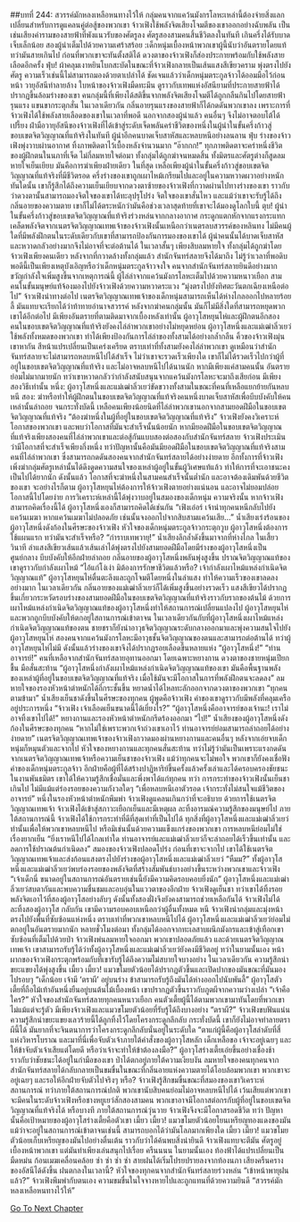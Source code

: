 ##บทที่ 244: สวรรค์มักหลงเหลือหนทางไว้ให้
กลุ่มคนจากแคว้นมังกรโลหะเหล่านี้ต้องจ่ายสิ่งแลกเปลี่ยนสำหรับการดูแคลนคู่ต่อสู้ของพวกเขา
จ้าวเฟิงใช้พลังจิตเสียงโจมตีของเขาออกอย่างฉับพลัน เป็นเช่นเสียงคำรามของสายฟ้าที่พังแนวรับของศัตรูลง
ศัตรูสองสามคนสิ้นชีวิตลงในทันที เกินครึ่งได้รับบาดเจ็บเล็กน้อย
สองผู้นำเต็มไปด้วยความเศร้าสร้อย :เด็กหนุ่มเบื้องหน้าพวกเขาผู้นี้นับว่าอันตรายโดยแท้
ทว่ามันสายเกินไป
ก่อนที่พวกเขาจะทันตั้งสติได้ ดวงตาของจ้าวเฟิงก็ส่องประกายพร้อมกับใช้พลังสายเลือดอีกครั้ง
ฟุ่บ!
ผ้าคลุมเงาหยินโบกสะบัดในขณะที่จ้าวเฟิงกลายเป็นเส้นแสงสีเขียวคราม พุ่งตรงไปยังศัตรู
ความเร็วเช่นนี้ไม่สามารถมองด้วยตาเปล่าได้ ชัดเจนแล้วว่าเด็กหนุ่มตระกูลจ้าวได้ออมมือไว้ก่อนหน้า
วายุอัสนีทำลายล้าง
ใบหน้าของจ้าวเฟิงมืดทะมึน ดูราวกับเทพแห่งอัสนียามที่ประกายสายฟ้าได้ปรากฏขึ้นล้อมร่างของเขา
คนกลุ่มนี้ที่เพียงได้สติขึ้นจากพลังจิตเสียงโจมตีได้ถูกกลืนกินไปโดยสายฟ้ารุนแรง แขนขากระตุกสั่น
ในเวลาเดียวกัน กลิ่นอายรุนแรงของสายฟ้าก็ได้กดดันพวกเขาลง
เพราะการที่จ้าวเฟิงได้ใช้พลังสายเลือดของเขาในเวลาที่พอดี นอกจากสองผู้นำแล้ว คนอื่นๆ จึงไม่อาจตอบโต้ได้
เปรี้ยง
ฝ่ามือวายุอัสนีของจ้าวเฟิงที่ได้เข้าสู่ระดับเจ็ดพลันคร่าชีวิตของหนึ่งในผู้นำในขั้นครึ่งก้าวสู่ขอบเขตจิตวิญญาณที่แท้จริงในทันที
ผู้นำอีกคนบาดเจ็บสาหัสและหลบหนีอย่างลนลาน
ฟุ่บ
ร่างของจ้าวเฟิงพุ่งวาบผ่านอากาศ ทิ้งภาพติดตาไว้เบื้องหลังจำนวนมาก
“อ๊ากกก!”
ทุกภาพติดตาจะคร่าหนึ่งชีวิตของผู้ฝึกตนในนภาที่เจ็ด
ไม่กี่ลมหายใจต่อมา
ทั้งกลุ่มได้ถูกฆ่าจนหมดสิ้น
ทั้งมิตรและศัตรูต่างก็สูดลมหายใจเย็นเยียบ
มันคือการฆ่าเพียงฝ่ายเดียว
ในที่สุด
เหลือเพียงผู้นำในขั้นครึ่งก้าวสู่ขอบเขตจิตวิญญาณที่แท้จริงที่มีชีวิตรอด ครึ่งร่างของเขาถูกเผาไหม้เกรียมไปและอยู่ในความหวาดผวาอย่างหนัก
ทันใดนั้น เขาก็รู้สึกได้ถึงความเย็นเยียบจากดวงตาซ้ายของจ้าวเฟิงที่กวาดผ่านไปทางร่างของเขา
ราวกับว่าดวงตานั้นสามารถมองจิตใจของเขาได้ทะลุปรุโปร่ง
จิตใจของเขาสั่นไหว และแม้ว่าเขาจะรับรู้ได้ถึงกลิ่นอายของความตาย เขาก็ไม่ได้ตระหนักว่ามันคือช่วงเวลาสุดท้ายที่เขาจะได้มองดูโลกใบนี้
ตุบ!
ผู้นำในขั้นครึ่งก้าวสู่ขอบเขตจิตวิญญาณที่แท้จริงร่วงหล่นจากกลางอากาศ กระดูกแตกหักจากแรงกระแทก
เคล็ดพลังจิตจากเนตรจิตวิญญาณเทพเจ้าของจ้าวเฟิงนั้นเหนือกว่าเนตรลบสวรรค์ของหลินทง ไม่มีคนผู้ใดที่มีพลังฝึกตนในระดับเดียวกับเขาที่สามารถป้องกันการมองของเขาได้
ผู้นำคนนั้นได้บาดเจ็บสาหัสและหวาดกลัวอย่างมากจึงไม่อาจที่จะต่อต้านได้
ในเวลาสั้นๆ เพียงสิบลมหายใจ ทั้งกลุ่มได้ถูกฆ่าโดยจ้าวเฟิงเพียงคนเดียว
หลังจากที่กวาดล้างทั้งกลุ่มแล้ว สำนักจันทร์สลายจึงได้มาถึง ไม่รู้ว่าเวลาที่พอดิบพอดีนี้เป็นเพียงเหตุบังเอิญหรือว่าเด็กหนุ่มตระกูลจ้าวจงใจ
คนจากสำนักจันทร์สลายยินดีอย่างมาก ขวัญกำลังใจเพิ่มสูงขึ้นจากเหตุการณ์นี้
ผู้ไล่ล่าจากแคว้นมังกรโลหะเต็มไปด้วยความหนาวเยือก สามคนในขั้นมนุษย์แท้จ้องมองไปยังจ้าวเฟิงด้วยความหวาดระแวง
“มุ่งตรงไปยังทิศตะวันตกเฉียงเหนือต่อไป”
จ้าวเฟิงนำทางต่อไป
เนตรจิตวิญญาณเทพเจ้าของเด็กหนุ่มสามารถเห็นได้ห่างไกลออกไปหลายร้อยลี้ มันแทบจะเรียกได้ว่าท้าทายอำนาจสวรรค์
หลังจากฆ่าคนกลุ่มนั้น มันก็ไม่มีสิ่งใดที่สามารถหยุดพวกเขาได้อีกต่อไป
มีเพียงอันตรายที่ตามติดมาจากเบื้องหลังเท่านั้น
ผู้อาวุโสหยุนไห่และผู้ฝึกตนอีกสองคนในขอบเขตจิตวิญญาณที่แท้จริงยังคงไล่ล่าพวกเขาอย่างไม่หยุดหย่อน
ผู้อาวุโสหนึ่งและแม่เฒ่าลิ่วเยว่ใช้พลังทั้งหมดของพวกเขา ทำได้เพียงป้องกันการไล่ล่าของทั้งสามได้อย่างกล้ำกลืน
คิ้วของจ้าวเฟิงมุ่นเขาหากัน สีหน้าแปรเปลี่ยนเป็นเคร่งเครียด
ตราบเท่าที่ทั้งสามยังคงไล่ล่าพวกเขา ดูเหมือนว่าสำนักจันทร์สลายจะไม่สามารถหลบหนีไปได้สำเร็จ
ไม่ว่าเขาจะรวดเร็วเพียงใด เขาก็ไม่ได้รวดเร็วไปกว่าผู้ที่อยู่ในขอบเขตจิตวิญญาณที่แท้จริง และไม่อาจหลบหนีไปได้นานนัก
หากมีเพียงแค่สามคนนั้น อันตรายย่อมไม่มากมายนัก ทว่าเขาหวาดกลัวว่ากำลังสนับสนุนจากแคว้นมังกรโลหะจะมาถึงเสียก่อน
มีเพียงสองวิธีเท่านั้น
หนึ่ง: ผู้อาวุโสหนึ่งและแม่เฒ่าลิ่วเยว่ขัดขวางทั้งสามในขณะที่คนที่เหลือแยกย้ายกันหลบหนี
สอง: ฆ่าหรือทำให้ผู้ฝึกตนในขอบเขตจิตวิญญาณที่แท้จริงคนหนึ่งบาดเจ็บสาหัสเพื่อบีบบังคับให้คนเหล่านั้นล่าถอย
จนกระทั่งบัดนี้ เหลือคนเพียงน้อยนิดที่ไล่ล่าพวกเขานอกจากสามยอดฝีมือในขอบเขตจิตวิญญาณที่แท้จริง
“ต้องฆ่าหนึ่งในผู้ที่อยู่ในขอบเขตจิตวิญญาณที่แท้จริง”
จ้าวเฟิงยังคงวิเคราะห์โอกาสของพวกเขา และพบว่าโอกาสที่มันจะสำเร็จนั้นน้อยนัก
หากมียอดฝีมือในขอบเขตจิตวิญญาณที่แท้จริงเพียงสองคนที่ไล่ล่าพวกเขาและต่อสู้กันแบบสองต่อสองกับสำนักจันทร์สลาย จ้าวเฟิงประเมินว่ามีโอกาสที่จะสำเร็จเพียงกึ่งหนึ่ง
ทว่าปัญหานั้นคือมันมียอดฝีมือในขอบเขตจิตวิญญาณที่แท้จริงสามคนที่ไล่ล่าพวกเขา ซึ่งสามารถกดดันสองคนจากสำนักจันทร์สลายได้อย่างง่ายดาย
อีกทั้งการที่จ้าวเฟิงเพิ่งฆ่ากลุ่มศัตรูเหล่านั้นได้ดึงดูดความสนใจของเหล่าผู้อยู่ในขั้นผู้วิเศษแท้แล้ว ทำให้การที่จะเอาชนะคงเป็นไปได้ยากนัก
ดังนั้นแล้ว โอกาสที่จะฆ่าหนึ่งในสามคนสำเร็จนั้นต่ำนัก และอาจต้องเดิมพันด้วยชีวิตของเขา จะอย่างไรก็ตาม ผู้อาวุโสหยุนไห่ต้องการให้จ้าวเฟิงตายอย่างแน่นอน และอาจไม่ยอมปล่อยโอกาสนี้ไปโดยง่าย
การวิเคราะห์เหล่านี้ได้พุ่งวาบอยู่ในสมองของเด็กหนุ่ม
ความจริงนั้น หากจ้าวเฟิงสามารถคิดเรื่องนี้ได้ ผู้อาวุโสหนึ่งเองก็สามารถคิดได้เช่นกัน
“เฟิงเอ๋อร์ เจ้านำทุกคนหนีกลับไปยังแคว้นเมฆา หากแคว้นเมฆาไม่ปลอดภัย เช่นนั้นจงออกไปจากสิบสามแคว้นเสีย...”
น้ำเสียงเร่งร้อนของผู้อาวุโสหนึ่งดังก้องในศีรษะของจ้าวเฟิง
หัวใจของเด็กหนุ่มตระกูลจ้าวกระตุกวูบ ผู้อาวุโสหนึ่งต้องการใช้แผนแรก ทว่ามันจะสำเร็จหรือ?
“กำราบเทพวายุ!”
น้ำเสียงลึกล้ำดังขึ้นมาจากที่ห่างไกล
ในเสี้ยววินาที ลำแสงสีเขียวเส้นแล้วเส้นเล่าได้พุ่งตรงไปยังสามยอดฝีมือโดยมีร่างของผู้อาวุโสหนึ่งเป็นศูนย์กลาง บีบบังคับให้อีกฝ่ายล่าถอย
กลิ่นอายของผู้อาวุโสหนึ่งพลันพุ่งสูงขึ้น ปราณจิตวิญญาณแท้ของเขาดูราวกับกำลังเผาไหม้
“ไอ้แก่โง่เง่า มิต้องการรักษาชีวิตแล้วหรือ? เจ้ากำลังเผาไหม้แหล่งกำเนิดจิตวิญญาณแท้”
ผู้อาวุโสหยุนไห่ตื่นตะลึงและถูกโจมตีโดยหนึ่งในลำแสง ทำให้ความเร็วของเขาลดลงอย่างมาก
ในเวลาเดียวกัน
กลิ่นอายของแม่เฒ่าลิ่วเยว่ก็ได้เพิ่มสูงขึ้นอย่างรวดเร็ว แสงสีเขียวได้ปรากฏขึ้นเกี่ยวกระหวัดรอบร่างของสามยอดฝีมือในขอบเขตจิตวิญญาณที่แท้จริงราวกับรากของต้นไม้
ด้วยการเผาไหม้แหล่งกำเนิดจิตวิญญาณแท้ของผู้อาวุโสหนึ่งทำให้สถานการณ์เปลี่ยนแปลงไป
ผู้อาวุโสหยุนไห่และพวกถูกบีบบังคับให้ตกอยู่ใสถานการณ์เข้าตาจน
ในเวลาเดียวกันกับที่ผู้อาวุโสหนึ่งเผาไหม้แหล่งกำเนิดจิตวิญญาณแท้ของตน ชายชราก็ยังนำอาวุธจิตวิญญาณระดับกลางออกมาและพุ่งความสนใจไปยังผู้อาวุโสหยุนไห่
สองคนจากแคว้นมังกรโลหะมีอาวุธชั้นจิตวิญญาณของตนและสามารถต่อต้านได้ ทว่าผู้อาวุโสหยุนไห่ไม่มี ดังนั้นแล้วร่างของเขาจึงได้ปรากฏรอยเลือดขึ้นหลายแห่ง
“ผู้อาวุโสหนึ่ง!”
“ท่านอาจารย์!”
คนที่เหลือจากสำนักจันทร์สลายอุทานออกมา
โดยเฉพาะหยางกาน ดวงตาของชายหนุ่มเปียกชื้น มือสั่นสะท้าน
“ผู้อาวุโสหนึ่งกำลังเผาไหม้แหล่งกำเนิดจิตวิญญาณแท้ของเขา มันคือพื้นฐานพลังของเหล่าผู้ที่อยู่ในขอบเขตจิตวิญญาณที่แท้จริง เมื่อใช้มันจะมีโอกาสในการที่พลังฝึกตนจะลดลง”
ลมหายใจของรองหัวหน้าตำหนักได้ถี่กระชั้นขึ้น หยาดน้ำได้ไหลทะลักออกจากดวงตาของพวกเขา
“ทุกคนตามข้ามา”
น้ำเสียงเย็นชาดังขึ้นในศีรษะของทุกคน
ผู้พูดคือจ้าวเฟิง คำของเขาดูราวกับมีพลังที่คลุมเครืออยู่ประการหนึ่ง
“จ้าวเฟิง เจ้าเลือดเย็นขนาดนี้ได้เยี่ยงไร?”
“ผู้อาวุโสหนึ่งคืออาจารย์ของเจ้านะ! เราไม่อาจทิ้งเขาไปได้!”
หยางกานและรองหัวหน้าตำหนักกรีดร้องออกมา
“ไป!”
น้ำเสียงของผู้อาวุโสหนึ่งดังก้องในศีรษะของทุกคน
“หากไม่ใช่เพราะพวกเจ้าถ่วงเขาเอาไว้ ท่านอาจารย์ย่อมสามารถล่าถอยได้อย่างง่ายดาย”
เนตรจิตวิญญาณเทพเจ้าของจ้าวเฟิงกวาดมองผ่านหยางกานและคนอื่นๆ
หลังจากเอ่ยจบเด็กหนุ่มก็หมุนตัวและจากไป
หัวใจของหยางกานและทุกคนสั่นสะท้าน ทว่าไม่รู้ว่ามันเป็นเพราะแรงกดดันจากเนตรจิตวิญญาณเทพเจ้าหรือความเย็นชาของจ้าวเฟิง
แม้ว่าทุกคนจะไม่พอใจ พวกเขาก็ยังคงเชื่อฟังคำของเด็กหนุ่มตระกูลจ้าว
อีกฝ่ายคือผู้ที่ได้สร้างปาฏิหาริย์ขึ้นครั้งแล้วครั้งเล่าและได้ครอบครองชัยชนะในงานพันธมิตร เขาได้ให้ความรู้สึกเชื่อมั่นและพึ่งพาได้แก่ทุกคน
ทว่า
การกระทำของจ้าวเฟิงนั้นเย็นชาเกินไป ไม่มีแม้แต่ร่องรอยของความกังวลใดๆ
“เพื่อหลบหนีเอาตัวรอด เจ้ากระทั่งไม่สนใจแม้ชีวิตของอาจารย์”
หนึ่งในรองหัวหน้าตำหนักพึมพำ
จ้าวเฟิงดูแคลนเกินกว่าที่จะอธิบาย
ด้วยการใช้เนตรจิตวิญญาณเทพเจ้า จ้าวเฟิงได้เข้าสู่สภาวะเยือกเย็นและมีเหตุผล ละทิ้งอารมณ์ความรู้สึกของมนุษย์ไป
ภายใต้สถานการณ์นี้ จ้าวเฟิงได้ใช้การกระทำที่ดีที่สุดเท่าที่เป็นไปได้
ทุกสิ่งที่ผู้อาวุโสหนึ่งและแม่เฒ่าลิ่วเยว่ทำนั้นเพื่อให้พวกเขาหลบหนีไป หรือมิเช่นนั้นด้วยความแข็งแกร่งของพวกเขา การหลบหนีย่อมไม่ใช่เรื่องยากเย็น
“ยิ่งเราหนีไปได้ไกลเท่าใด ท่านอาจารย์และแม่เฒ่าลิ่วเยว่ก็จะล่าถอยได้เร็วขึ้นเท่านั้น และลดการใช้ปราณต้นกำเนิดลง”
สมองของจ้าวเฟิงปลอดโปร่ง
ก่อนที่เขาจะจากไป เขาได้ใช้เนตรจิตวิญญาณเทพเจ้าและส่งก้อนแสงตรงไปยังร่างขอผู้อาวุโสหนึ่งและแม่เฒ่าลิ่วเยว่
“หืมม?”
ทั้งผู้อาวุโสหนึ่งและแม่เฒ่าลิ่วเยว่พบร่องรอยของพลังจิตที่สร้างสัมพันธ์บางอย่างขึ้นระหว่างพวกเขาและจ้าวเฟิง
“เจ้าเด็กนี่ ขนาดอยู่ในสถานการณ์อันตรายเช่นนี้ยังมีความคิดรอบคอบยิ่งนัก”
ผู้อาวุโสหนึ่งและแม่เฒ่าลิ่วเยว่สบตากันและพบความชื่นชมและอบอุ่นในแววตาของอีกฝ่าย
จ้าวเฟิงดูเย็นชา ทว่าเขาได้ทิ้งรอยพลังจิตเอาไว้ที่สองผู้อาวุโสอย่างลับๆ
ดังนั้นทั้งสองฝั่งจึงยังคงสามารถช่วยเหลือกันได้
จ้าวเฟิงไม่ได้ละทิ้งสองผู้อาวุโส กลับกัน เขามีความรอบคอบเหนือกว่าผู้อื่นทั้งหมด
หนี
จ้าวเฟิงนำกลุ่มและมุ่งหน้าตรงไปยังพื้นที่ซับซ้อนแห่งหนึ่ง
ตราบเท่าที่พวกเขาหลบหนีไปได้ ผู้อาวุโสหนึ่งและแม่เฒ่าลิ่วเยว่ย่อมไม่ตกอยู่ในอันตรายมากนัก
หลายชั่วโมงต่อมา
ทั้งกลุ่มได้ออกจากทะเลสาบผนึกมังกรและเข้าสู่เทือกเขาซับซ้อนที่เต็มไปด้วยป่า
จ้าวเฟิงพ่นลมหายใจออกมา พวกเขาปลอดภัยแล้ว และด้วยเนตรจิตวิญญาณเทพเจ้า เขาสามารถรับรู้ได้ว่าทั้งผู้อาวุโสหนึ่งและแม่เฒ่าลิ่วเยว่ยังคงมีชีวิตอยู่
ทว่าในยามนั้นเอง
หน้าผากของจ้าวเฟิงกระตุกพร้อมกับที่เขารับรู้ได้ถึงความไม่สบายใจบางอย่าง
ในเวลาเดียวกัน ความรู้สึกน่าขยะแขยงได้พุ่งสูงขึ้น
เมี้ยว เมี้ยว!
แมวขโมยตัวน้อยได้ปรากฏตัวขึ้นและเปิดปากของมันขณะที่มันมองไปรอบๆ
“เด็กน้อย เจ้ามี ‘ตราผี’ อยู่บนร่าง ข้าสามารถรับรู้ถึงมันได้ห่างออกไปนับพันลี้”
ผู้อาวุโสตัวเตี้ยที่ถือไม้เท้าอันหนึ่งยืนอยู่บนต้นไม้เบื้องหน้า เขาปรากฏตัวขึ้นราวกับภูตผีจากความว่างเปล่า
“เจ้าคือใคร?”
หัวใจของสำนักจันทร์สลายทุกคนหนาวเยือก คนตัวเตี้ยผู้นี้ได้ตามพวกเขามาทันโดยที่พวกเขาไม่แม้แต่จะรู้ตัว
มีเพียงจ้าวเฟิงและแมวขโมยตัวน้อยที่รับรู้ได้ถึงบางอย่าง
“ตราผี?”
จ้าวเฟิงขบฟันแน่น ความรู้สึกน่าขยะแขยงเลวร้ายนี้ได้ถูกทิ้งไว้โดยโครงกระดูกลึกลับ
กระทั่งบัดนี้ เขาก็ยังไม่อาจทำลายตราผีนี้ได้ มันยากที่จะจินตนาการว่าโครงกระดูกลึกลับนั่นอยู่ในระดับใด
“ตาแก่ผู้นี้คือผู้อาวุโสลำดับที่สี่แห่งวิหารโบราณ และมาที่นี่เพื่อจับตัวเจ้าภายใต้คำสั่งของผู้อาวุโสหลัก เด็กเหลือขอ เจ้าจะอยู่เฉยๆ และให้ข้าจับตัวเจ้าเสียแต่โดยดี หรือว่าเจ้าจะทำให้ข้าต้องลงมือ?” ผู้อาวุโสร่างเตี้ยเอ่ยขึ้นอย่างเชื่องช้าราวกับว่าชัยชนะได้อยู่ในกำมือของเขา
ป่าได้ตกอยู่ภายใต้ความเงียบงัน
ลมหายใจของคนทุกคนจากสำนักจันทร์สลายได้กลับกลายเป็นขมขื่นในขณะที่กลิ่นอายแห่งความตายได้โอบล้อมพวกเขา
พวกเขาจะอยู่เฉยๆ และรอให้อีกฝ่ายจับตัวไปจริงๆ หรือ?
จ้าวเฟิงรู้สึกขมขื่นขณะที่สมองของเขาวิเคราะห์สถานการณ์ ทว่าภายใต้สถานการณ์ปกติ พวกเขานับสิบคนย่อมไม่อาจหลบหนีไปได้
เว้นเสียแต่พวกเขาจะมีคนในระดับจ้าวเฟิงหรือชางหยูเยว่สักสองสามคน พวกเขาอาจมีโอกาสต่อกรกับผู้ที่อยู่ในขอบเขตจิตวิญญาณที่แท้จริงได้
หรือบางที ภายใต้สถานการณ์วุ่นวาย จ้าวเฟิงจึงจะมีโอกาสรอดชีวิต
ทว่า ปัญหานั้นคือเป้าหมายของผู้อาวุโสร่างเตี้ยคือตัวเขา
เมี้ยว เมี้ยว!
แมวขโมยตัวน้อยโยนเหรียญทองแดงของมันแม้ว่าจะอยู่ในสถานการณ์เข้าตาจนเช่นนี้ สามารถบอกได้ว่ามันโลภมากเพียงใด
เมี้ยว เมี้ยว!
แมวขโมยตัวน้อยเก็บเหรียญของมันไปอย่างตื่นเต้น ราวกับว่าได้ค้นพบสิ่งน่ายินดี
จ้าวเฟิงแทบจะตีมัน ศัตรูอยู่เบื้องหน้าพวกเขา แต่มันทำเพียงเล่นสนุกไปเรื่อย
ครืนนนน
ในยามนั้นเอง ท้องฟ้าได้แปรเปลี่ยนเป็นมืดหม่น ก้อนเมฆเคลื่อนคล้อย
ซ่า ซ่า ซ่า ซ่า
สายฝนได้เริ่มโปรยปรายลงจากท้องนภา เสียงครืนครางของอัสนีได้ดังขึ้น
ฝนตกลงในเวลานี้?
หัวใจของทุกคนจากสำนักจันทร์สลายร่วงหล่น
“เข้าหน้าพายุฝนแล้ว?”
จ้าวเฟิงพึมพำกับตนเอง ความขมขื่นในใจจางหายไปและถูกแทนที่ด้วยความยินดี “สวรรค์มักหลงเหลือหนทางไว้ให้”


[Go To Next Chapter]( ./24.md)